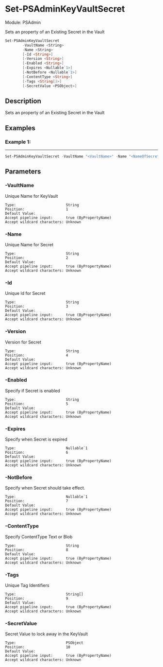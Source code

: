 ﻿# Set-PSAdminKeyVaultSecret
Module: PSAdmin

Sets an property of an Existing Secret in the Vault

``` powershell
Set-PSAdminKeyVaultSecret
        -VaultName <String>
        -Name <String>
        [-Id <String>]
        [-Version <String>]
        [-Enabled <String>]
        [-Expires <Nullable`1>]
        [-NotBefore <Nullable`1>]
        [-ContentType <String>]
        [-Tags <String[]>]
        [-SecretValue <PSObject>]
```

## Description
Sets an property of an Existing Secret in the Vault

## Examples
### Example 1:   
***

``` powershell
Set-PSAdminKeyVaultSecret -VaultName "<VaultName>" -Name "<NameOfSecret>" -Enabled True -ContentType txt -SecretValue "My Secret Value"
```

## Parameters

### \-VaultName

Unique Name for KeyVault
```
Type:                       String  
Position:                   1  
Default Value:                
Accept pipeline input:      true (ByPropertyName)  
Accept wildcard characters: Unknown  
```
### \-Name

Unique Name for Secret
```
Type:                       String  
Position:                   2  
Default Value:                
Accept pipeline input:      true (ByPropertyName)  
Accept wildcard characters: Unknown  
```
### \-Id

Unique Id for Secret
```
Type:                       String  
Position:                   3  
Default Value:                
Accept pipeline input:      true (ByPropertyName)  
Accept wildcard characters: Unknown  
```
### \-Version

Version for Secret
```
Type:                       String  
Position:                   4  
Default Value:                
Accept pipeline input:      true (ByPropertyName)  
Accept wildcard characters: Unknown  
```
### \-Enabled

Specify if Secret is enabled
```
Type:                       String  
Position:                   5  
Default Value:                
Accept pipeline input:      true (ByPropertyName)  
Accept wildcard characters: Unknown  
```
### \-Expires

Specify when Secret is expired
```
Type:                       Nullable`1  
Position:                   6  
Default Value:                
Accept pipeline input:      true (ByPropertyName)  
Accept wildcard characters: Unknown  
```
### \-NotBefore

Specify when Secret should take effect.
```
Type:                       Nullable`1  
Position:                   7  
Default Value:                
Accept pipeline input:      true (ByPropertyName)  
Accept wildcard characters: Unknown  
```
### \-ContentType

Specify ContentType Text or Blob
```
Type:                       String  
Position:                   8  
Default Value:                
Accept pipeline input:      true (ByPropertyName)  
Accept wildcard characters: Unknown  
```
### \-Tags

Unique Tag Identifiers
```
Type:                       String[]  
Position:                   9  
Default Value:                
Accept pipeline input:      true (ByPropertyName)  
Accept wildcard characters: Unknown  
```
### \-SecretValue

Secret Value to lock away in the KeyVault
```
Type:                       PSObject  
Position:                   10  
Default Value:                
Accept pipeline input:      true (ByPropertyName)  
Accept wildcard characters: Unknown  
```
